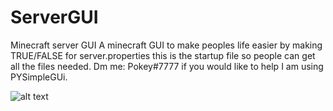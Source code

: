# ServerGUI
Minecraft server GUI
A minecraft GUI to make peoples life easier by making TRUE/FALSE for server.properties this is the startup file so people can get all the files needed. Dm me: Pokey#7777 if you would like to help I am using PYSimpleGUi.

![alt text](https://drive.google.com/uc?export=download&id=1R7TaWfS7Z3UxsTas3cY48OjWql0S6aPo)
